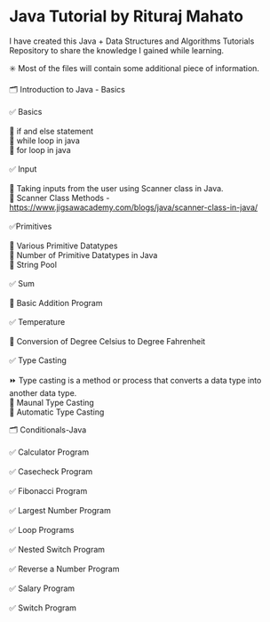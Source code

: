# Java Tutorial by Rituraj Mahato
I have created this Java + Data Structures and Algorithms Tutorials Repository to share the knowledge I gained while learning.

✳️ Most of the files will contain some additional piece of information.

🗂 Introduction to Java - Basics <br>
<br>
✅ Basics <br>
<br>
🎯 if and else statement <br>
🎯 while loop in java <br>
🎯 for loop in java <br>
<br>
✅ Input <br>
<br>
🎯 Taking inputs from the user using Scanner class in Java. <br>
🎯 Scanner Class Methods - https://www.jigsawacademy.com/blogs/java/scanner-class-in-java/ <br>
<br>
✅Primitives <br>
<br>
🎯 Various Primitive Datatypes <br>
🎯 Number of Primitive Datatypes in Java <br>
🎯 String Pool <br>
<br>
✅ Sum <br>
<br>
🎯 Basic Addition Program <br>
<br>
✅ Temperature <br>
<br>
🎯 Conversion of Degree Celsius to Degree Fahrenheit <br>
<br>
✅ Type Casting <br>
<br>
⏩ Type casting is a method or process that converts a data type into another data type. <br>
🎯 Maunal Type Casting <br>
🎯 Automatic Type Casting <br>

🗂 Conditionals-Java <br>
<br>
✅ Calculator Program <br>
<br>
✅ Casecheck Program <br>
<br>
✅ Fibonacci Program <br>
<br>
✅ Largest Number Program <br>
<br>
✅ Loop Programs <br>
<br>
✅ Nested Switch Program <br>
<br>
✅ Reverse a Number Program <br>
<br>
✅ Salary Program <br>
<br>
✅ Switch Program <br>
<br>

